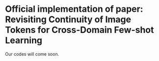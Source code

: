 # Official implementation of paper: Revisiting Continuity of Image Tokens for Cross-Domain Few-shot Learning

Our codes will come soon.
